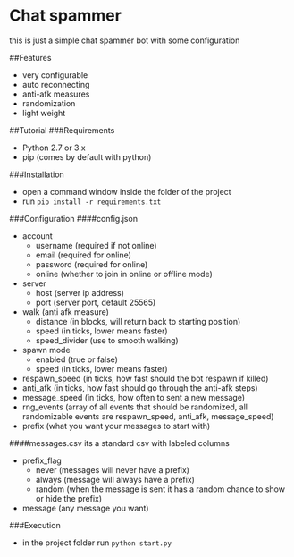 Chat spammer
============================
this is just a simple chat spammer bot with some configuration

##Features
- very configurable
- auto reconnecting
- anti-afk measures
- randomization
- light weight

##Tutorial
###Requirements
- Python 2.7 or 3.x
- pip (comes by default with python)

###Installation
- open a command window inside the folder of the project
- run ```pip install -r requirements.txt```

###Configuration
####config.json
- account
    - username (required if not online)
    - email (required for online)
    - password (required for online)
    - online (whether to join in online or offline mode)
- server
    - host (server ip address)
    - port (server port, default 25565)
- walk (anti afk measure)
    - distance (in blocks, will return back to starting position)
    - speed (in ticks, lower means faster)
    - speed_divider (use to smooth walking)
- spawn mode
    - enabled (true or false)
    - speed (in ticks, lower means faster)
- respawn_speed (in ticks, how fast should the bot respawn if killed)
- anti_afk (in ticks, how fast should go through the anti-afk steps)
- message_speed (in ticks, how often to sent a new message)
- rng_events (array of all events that should be randomized, all randomizable events are respawn_speed, anti_afk, message_speed)
- prefix (what you want your messages to start with)

####messages.csv
its a standard csv with labeled columns
- prefix_flag
    - never (messages will never have a prefix)
    - always (message will always have a prefix)
    - random (when the message is sent it has a random chance to show or hide the prefix)
- message (any message you want)

###Execution
- in the project folder run ```python start.py```

